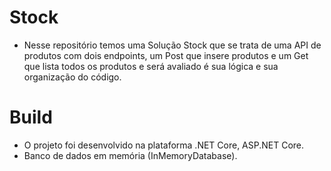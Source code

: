# Stock
- Nesse repositório temos uma Solução Stock que se trata de uma API de produtos com dois endpoints, um Post que insere produtos e um Get que lista todos os produtos 
e será avaliado é sua lógica e sua organização do código. 

# Build
- O projeto foi desenvolvido na plataforma .NET Core, ASP.NET Core. 
- Banco de dados em memória (InMemoryDatabase). 

